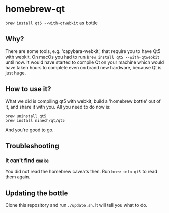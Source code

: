 # homebrew-qt
`brew install qt5 --with-qtwebkit` as bottle

## Why?

There are some tools, e.g. 'capybara-webkit', that require you to have Qt5 with webkit.
On macOs you had to run `brew install qt5 --with-qtwebkit` until now.
It would have started to compile Qt on your machine which would have taken hours to complete
even on brand new hardware, because Qt is just huge.

## How to use it?

What we did is compiling qt5 with webkit, build a 'homebrew bottle' out of it, and share it with you.
All you need to do now is:

    brew uninstall qt5
    brew install ninech/qt/qt5

And you're good to go.

## Troubleshooting

### It can't find `cmake`

You did not read the homebrew caveats then. Run `brew info qt5` to read them again.

## Updating the bottle

Clone this repository and run `./update.sh`.
It will tell you what to do.
